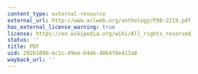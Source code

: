 ```yaml
---
content_type: external-resource
external_url: http://www.aclweb.org/anthology/P98-2219.pdf
has_external_license_warning: true
license: https://en.wikipedia.org/wiki/All_rights_reserved
status: ''
title: PDF
uid: 292b189b-ec1c-49ee-b4de-40b4f0e413a8
wayback_url: ''
---
```


